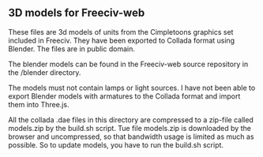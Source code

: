 3D models for Freeciv-web
-------------------------

These files are 3d models of units from the Cimpletoons graphics set included in Freeciv. They have been exported to Collada format using Blender. The files are in public domain. 

The blender models can be found in the Freeciv-web source repository in the /blender directory.

The models must not contain lamps or light sources. I have not been able to export Blender models with armatures to the Collada 
format and import them into Three.js.

All the collada .dae files in this directory are compressed to a zip-file called models.zip by the build.sh script.
Tue file models.zip is downloaded by the browser and uncompressed, so that bandwidth usage is limited as much as possible.
So to update models, you have to run the build.sh script.


